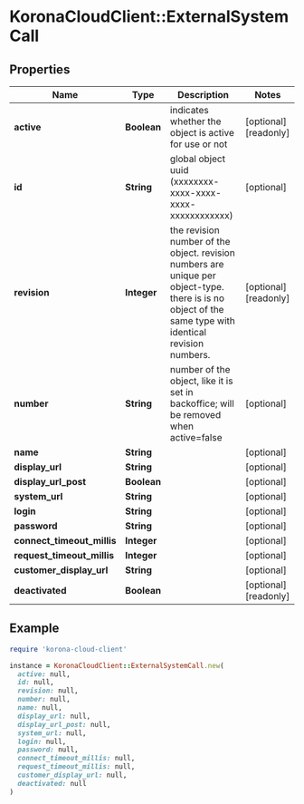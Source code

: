 # KoronaCloudClient::ExternalSystemCall

## Properties

| Name | Type | Description | Notes |
| ---- | ---- | ----------- | ----- |
| **active** | **Boolean** | indicates whether the object is active for use or not | [optional][readonly] |
| **id** | **String** | global object uuid (xxxxxxxx-xxxx-xxxx-xxxx-xxxxxxxxxxxx) | [optional] |
| **revision** | **Integer** | the revision number of the object. revision numbers are unique per object-type. there is is no object of the same type with identical revision numbers. | [optional][readonly] |
| **number** | **String** | number of the object, like it is set in backoffice; will be removed when active&#x3D;false | [optional] |
| **name** | **String** |  | [optional] |
| **display_url** | **String** |  | [optional] |
| **display_url_post** | **Boolean** |  | [optional] |
| **system_url** | **String** |  | [optional] |
| **login** | **String** |  | [optional] |
| **password** | **String** |  | [optional] |
| **connect_timeout_millis** | **Integer** |  | [optional] |
| **request_timeout_millis** | **Integer** |  | [optional] |
| **customer_display_url** | **String** |  | [optional] |
| **deactivated** | **Boolean** |  | [optional][readonly] |

## Example

```ruby
require 'korona-cloud-client'

instance = KoronaCloudClient::ExternalSystemCall.new(
  active: null,
  id: null,
  revision: null,
  number: null,
  name: null,
  display_url: null,
  display_url_post: null,
  system_url: null,
  login: null,
  password: null,
  connect_timeout_millis: null,
  request_timeout_millis: null,
  customer_display_url: null,
  deactivated: null
)
```

